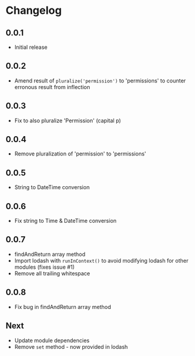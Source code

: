 # Changelog

## 0.0.1

* Initial release

## 0.0.2

* Amend result of `pluralize('permission')` to 'permissions' to counter erronous result from inflection

## 0.0.3

* Fix to also pluralize 'Permission' (capital p)

## 0.0.4

* Remove pluralization of 'permission' to 'permissions'

## 0.0.5

* String to DateTime conversion

## 0.0.6

* Fix string to Time & DateTime conversion

## 0.0.7

* findAndReturn array method
* Import lodash with `runInContext()` to avoid modifying lodash for other modules (fixes issue #1)
* Remove all trailing whitespace

## 0.0.8

* Fix bug in findAndReturn array method

## Next

* Update module dependencies
* Remove `set` method - now provided in lodash

